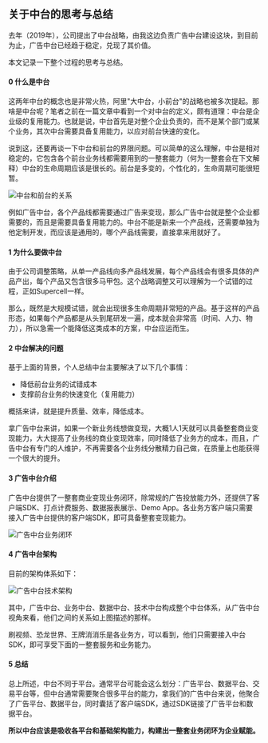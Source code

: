 ## 关于中台的思考与总结

去年（2019年），公司提出了中台战略，由我这边负责广告中台建设这块，到目前为止，广告中台已经趋于稳定，兑现了其价值。

本文记录一下整个过程的思考与总结。

#### 0 什么是中台

这两年中台的概念也是非常火热，阿里"大中台，小前台"的战略也被多次提起。那啥是中台呢？笔者之前在一篇文章中看到一个对中台的定义，颇有道理：中台是企业级的复用能力。也就是说，中台首先是对整个企业负责的，而不是某个部门或某个业务，其次中台需要具备复用能力，以应对前台快速的变化。

说到这，还要再谈一下中台和前台的界限问题。可以简单的这么理解，中台是相对稳定的，它包含各个前台业务线都需要用到的一整套能力（何为一整套会在下文解释）中台的生命周期应该是很长的。前台是多变的，个性化的，生命周期可能很短暂。

![中台和前台的关系](http://image.feathers.top/image/中台和前台的关系.png)

例如广告中台，各个产品线都需要通过广告来变现，那么广告中台就是整个企业都需要的，而且是需要具备复用能力的。中台不能是新来一个产品线，还需要单独为他定制开发，而应该是通用的，哪个产品线需要，直接拿来用就好了。

#### 1 为什么要做中台

由于公司调整策略，从单一产品线向多产品线发展，每个产品线会有很多具体的产品产出，每个产品又包含很多马甲包。这个战略调整又可以理解为一个试错的过程，正如Supercell一样。

那么，既然是大规模试错，就会出现很多生命周期非常短的产品。基于这样的产品形态，如果每个产品都是从头到尾研发一遍，成本就会非常高（时间、人力、物力），所以急需一个能降低这类成本的方案，中台应运而生。

#### 2 中台解决的问题

基于上面的背景，个人总结中台主要解决了以下几个事情：

* 降低前台业务的试错成本
* 支撑前台业务的快速变化（复用能力）

概括来讲，就是提升质量、效率，降低成本。

拿广告中台来讲，如果一个新业务线想做变现，大概1人1天就可以具备整套商业变现能力，大大提高了业务线的商业变现效率，同时降低了业务方的成本，而且，广告中台有专门的人维护，不再需要各个业务线分散精力自己做，在质量上也能获得一个很大的提升。

#### 3 广告中台介绍

广告中台提供了一整套商业变现业务闭环，除常规的广告投放能力外，还提供了客户端SDK、打点计费服务、数据报表展示、Demo App。各业务方客户端只需要接入广告中台提供的客户端SDK，即可具备整套变现能力。

![广告中台业务闭环](http://image.feathers.top/image/广告中台业务闭环.png)

#### 4 广告中台架构

目前的架构体系如下：

![广告中台技术架构](http://image.feathers.top/image/广告中台技术架构.png)

其中，广告中台、业务中台、数据中台、技术中台构成整个中台体系，从广告中台视角来看，他们之间的关系如上图描述的那样。

刷视频、恐龙世界、王牌消消乐是各业务方，可以看到，他们只需要接入中台SDK，即可享受下面的一整套服务和业务能力。

#### 5 总结

总上所述，中台不同于平台。通常平台可能会这么划分：广告平台、数据平台、交易平台等，但中台通常需要聚合很多平台的能力，拿我们的广告中台来说，他聚合了广告平台、数据平台，同时囊括了客户端SDK，通过SDK链接了广告平台和数据平台。

**所以中台应该是吸收各平台和基础架构能力，构建出一整套业务闭环为企业赋能。**


